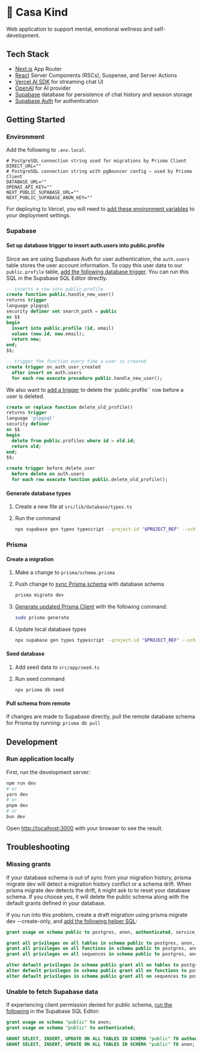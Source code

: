 # 🤍 Casa Kind

Web application to support mental, emotional wellness and self-development.

## Tech Stack

- [Next.js](https://nextjs.org) App Router
- [React](https://react.dev) Server Components (RSCs), Suspense, and Server Actions
- [Vercel AI SDK](https://sdk.vercel.ai/docs) for streaming chat UI
- [OpenAI](https://openai.com/) for AI provider
- [Supabase](https://supabase.com/) database for persistence of chat history and session storage 
- [Supabase Auth](https://supabase.com/docs/guides/auth/auth-helpers/nextjs) for authentication

## Getting Started

### Environment

Add the following to `.env.local`.

```
# PostgreSQL connection string used for migrations by Prisma Client
DIRECT_URL=""
# PostgreSQL connection string with pgBouncer config — used by Prisma Client
DATABASE_URL=""
OPENAI_API_KEY=""
NEXT_PUBLIC_SUPABASE_URL=""
NEXT_PUBLIC_SUPABASE_ANON_KEY=""
```

For deploying to Vercel, you will need to [add these environment variables](https://vercel.com/docs/projects/environment-variables) to your deployment settings.

### Supabase

#### Set up database trigger to insert auth.users into public.profile

Since we are using Supabase Auth for user authentication, the `auth.users` table stores the user account information. To copy this user data to our `public.profile` table, [add the following database trigger](https://supabase.com/docs/guides/auth/managing-user-data#advanced-techniques). You can run this SQL in the Supabase SQL Editor directly.

```SQL
-- inserts a row into public.profile
create function public.handle_new_user()
returns trigger
language plpgsql
security definer set search_path = public
as $$
begin
  insert into public.profile (id, email)
  values (new.id, new.email);
  return new;
end;
$$;

-- trigger the function every time a user is created
create trigger on_auth_user_created
  after insert on auth.users
  for each row execute procedure public.handle_new_user();

```

We also want to [add a trigger](https://supabase.com/docs/guides/getting-started/tutorials/with-nextjs#add-the-new-widget) to delete the `public.profile`` row before a user is deleted.

```SQL
create or replace function delete_old_profile()
returns trigger
language 'plpgsql'
security definer
as $$
begin
  delete from public.profiles where id = old.id;
  return old;
end;
$$;

create trigger before_delete_user
  before delete on auth.users
  for each row execute function public.delete_old_profile();
```

#### Generate database types

1. Create a new file at `src/lib/database/types.ts`

2. Run the command
    ```bash
    npx supabase gen types typescript --project-id "$PROJECT_REF" --schema public > src/lib/database/types.ts --project-id <supabase_project_id>
    ```

### Prisma

#### Create a migration

1. Make a change to `prisma/schema.prisma`

2. Push change to [sync Prisma schema](https://www.prisma.io/docs/concepts/components/prisma-migrate/mental-model) with database schema
    ```bash
    prisma migrate dev
    ```

3. [Generate updated Prisma Client](https://www.prisma.io/docs/concepts/components/prisma-client/working-with-prismaclient/generating-prisma-client) with the following command:

    ```bash
    sudo prisma generate
    ```

4. Update local database types
    ```bash
    npx supabase gen types typescript --project-id "$PROJECT_REF" --schema public > src/lib/database/types.ts --project-id <supabase_project_id>
    ```

#### Seed database

1. Add seed data to `src/app/seed.ts`

2. Run seed command
    ```
    npx prisma db seed
    ```

#### Pull schema from remote

If changes are made to Supabase directly, pull the remote database schema for Prisma by running: `prisma db pull`

## Development

### Run application locally 

First, run the development server:

```bash
npm run dev
# or
yarn dev
# or
pnpm dev
# or
bun dev
```

Open [http://localhost:3000](http://localhost:3000) with your browser to see the result.

## Troubleshooting

### Missing grants

If your database schema is out of sync from your migration history, prisma migrate dev will detect a migration history conflict or a schema drift. When prisma migrate dev detects the drift, it might ask to to reset your database schema. If you choose yes, it will delete the public schema along with the default grants defined in your database.

If you run into this problem, create a draft migration using prisma migrate dev --create-only, and [add the following helper SQL](https://supabase.com/partners/integrations/prisma):

```SQL
grant usage on schema public to postgres, anon, authenticated, service_role;

grant all privileges on all tables in schema public to postgres, anon, authenticated, service_role;
grant all privileges on all functions in schema public to postgres, anon, authenticated, service_role;
grant all privileges on all sequences in schema public to postgres, anon, authenticated, service_role;

alter default privileges in schema public grant all on tables to postgres, anon, authenticated, service_role;
alter default privileges in schema public grant all on functions to postgres, anon, authenticated, service_role;
alter default privileges in schema public grant all on sequences to postgres, anon, authenticated, service_role;

```

### Unable to fetch Supabase data

If experiencing client permission denied for public schema, [run the following](https://stackoverflow.com/questions/67551593/supabase-client-permission-denied-for-schema-public) in the Supabase SQL Editor:

```SQL
grant usage on schema "public" to anon;
grant usage on schema "public" to authenticated;

GRANT SELECT, INSERT, UPDATE ON ALL TABLES IN SCHEMA "public" TO authenticated;
GRANT SELECT, INSERT, UPDATE ON ALL TABLES IN SCHEMA "public" TO anon;
```